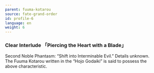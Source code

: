 ```yaml
---
parent: fuuma-kotarou
source: fate-grand-order
id: profile-6
language: en
weight: 6
---
```


### Clear Interlude 「Piercing the Heart with a Blade」

Second Noble Phantasm: “Shift into Interminable Evil.”
Details unknown. The Fuuma Kotarou written in the “Hojo Godaiki” is said to possess the above characteristic.
